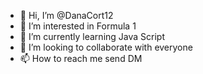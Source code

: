 - 👋 Hi, I’m @DanaCort12
- 👀 I’m interested in Formula 1
- 🌱 I’m currently learning Java Script
- 💞️ I’m looking to collaborate with everyone
- 📫 How to reach me send DM

<!---
DanaCort12/DanaCort12 is a ✨ special ✨ repository because its `README.md` (this file) appears on your GitHub profile.
You can click the Preview link to take a look at your changes.
--->
